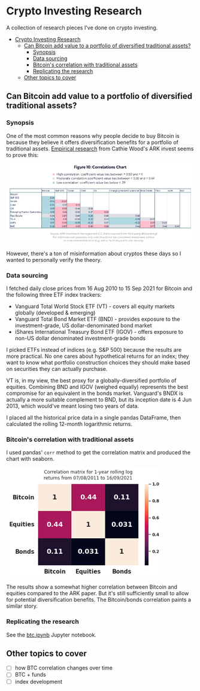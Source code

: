 # Crypto Investing Research

A collection of research pieces I've done on crypto investing.

- [Crypto Investing Research](#crypto-investing-research)
  - [Can Bitcoin add value to a portfolio of diversified traditional assets?](#can-bitcoin-add-value-to-a-portfolio-of-diversified-traditional-assets)
    - [Synopsis](#synopsis)
    - [Data sourcing](#data-sourcing)
    - [Bitcoin's correlation with traditional assets](#bitcoins-correlation-with-traditional-assets)
    - [Replicating the research](#replicating-the-research)
  - [Other topics to cover](#other-topics-to-cover)

## Can Bitcoin add value to a portfolio of diversified traditional assets?

### Synopsis

One of the most common reasons why people decide to buy Bitcoin is because they believe it offers diversification benefits for a portfolio of traditional assets. [Empirical research](https://research.ark-invest.com/hubfs/1_Download_Files_ARK-Invest/White_Papers/ARKinvest_091729_Whitepaper_Bitcoin_II_An%20Investment.pdf?hsCtaTracking=71be7529-9a39-404e-97b3-04fd4ccf80ec%7C07365ce1-0ed3-4835-9c3c-ac33c030cd70) from Cathie Wood's ARK invest seems to prove this:

![ark correlation](ark_corr.png)

However, there's a ton of misinformation about cryptos these days so I wanted to personally verify the theory.

### Data sourcing

I fetched daily close prices from 16 Aug 2010 to 15 Sep 2021 for Bitcoin and the following three ETF index trackers:

- Vanguard Total World Stock ETF (VT) - covers all equity markets globally (developed & emerging)
- Vanguard Total Bond Market ETF (BND) - provides exposure to the investment-grade, US dollar-denominated bond market
- iShares International Treasury Bond ETF (IGOV) - offers exposure to non-US dollar denominated investment-grade bonds

I picked ETFs instead of indices (e.g. S&P 500) because the results are more practical. No one cares about hypothetical returns for an index; they want to know what portfolio construction choices they should make based on securities they can actually purchase.

VT is, in my view, the best proxy for a globally-diversified portfolio of equities. Combining BND and IGOV (weighed equally) represents the best compromise for an equivalent in the bonds market. Vanguard's BNDX is actually a more suitable complement to BND, but its inception date is 4 Jun 2013, which would've meant losing two years of data.

I placed all the historical price data in a single pandas DataFrame, then calculated the rolling 12-month logarithmic returns.

### Bitcoin's correlation with traditional assets

I used pandas' `corr` method to get the correlation matrix and produced the chart with seaborn.

![correlation matrix](btc-corr.png)

The results show a somewhat higher correlation between Bitcoin and equities compared to the ARK paper. But it's still sufficiently small to allow for potential diversification benefits. The Bitcoin/bonds correlation paints a similar story.

### Replicating the research

See the [btc.ipynb](./btc.ipynb) Jupyter notebook.

## Other topics to cover

- [ ] how BTC correlation changes over time
- [ ] BTC + funds
- [ ] index development
